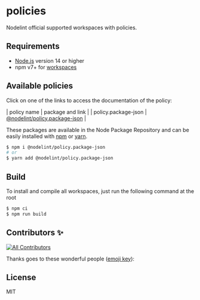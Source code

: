 # policies
Nodelint official supported workspaces with policies.

## Requirements
- [Node.js](https://nodejs.org/en/) version 14 or higher
- npm v7+ for [workspaces](https://docs.npmjs.com/cli/v7/using-npm/workspaces)

## Available policies
Click on one of the links to access the documentation of the policy:

| policy name | package and link |
| policy.package-json | [@nodelint/policy.package-json](./src/package-json/README.md) |

These packages are available in the Node Package Repository and can be easily installed with [npm](https://docs.npmjs.com/getting-started/what-is-npm) or [yarn](https://yarnpkg.com).

```bash
$ npm i @nodelint/policy.package-json
# or
$ yarn add @nodelint/policy.package-json
```

## Build
To install and compile all workspaces, just run the following command at the root

```bash
$ npm ci
$ npm run build
```

## Contributors ✨

<!-- ALL-CONTRIBUTORS-BADGE:START - Do not remove or modify this section -->
[![All Contributors](https://img.shields.io/badge/all_contributors-6-orange.svg?style=flat-square)](#contributors-)
<!-- ALL-CONTRIBUTORS-BADGE:END -->

Thanks goes to these wonderful people ([emoji key](https://allcontributors.org/docs/en/emoji-key)):

<!-- ALL-CONTRIBUTORS-LIST:START - Do not remove or modify this section -->
<!-- prettier-ignore-start -->
<!-- markdownlint-disable -->

<!-- markdownlint-restore -->
<!-- prettier-ignore-end -->

<!-- ALL-CONTRIBUTORS-LIST:END -->


## License
MIT
